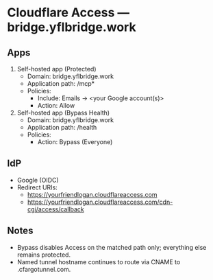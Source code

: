 # Cloudflare Access — bridge.yflbridge.work

## Apps
1) Self-hosted app (Protected)
   - Domain: bridge.yflbridge.work
   - Application path: /mcp*
   - Policies:
     - Include: Emails → <your Google account(s)>
     - Action: Allow
2) Self-hosted app (Bypass Health)
   - Domain: bridge.yflbridge.work
   - Application path: /health
   - Policies:
     - Action: Bypass (Everyone)

## IdP
- Google (OIDC)
- Redirect URIs: 
  - https://yourfriendlogan.cloudflareaccess.com
  - https://yourfriendlogan.cloudflareaccess.com/cdn-cgi/access/callback

## Notes
- Bypass disables Access on the matched path only; everything else remains protected.
- Named tunnel hostname continues to route via CNAME to <UUID>.cfargotunnel.com.
